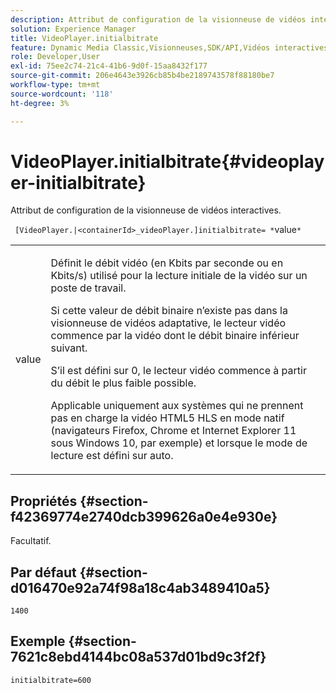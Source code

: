 ```yaml
---
description: Attribut de configuration de la visionneuse de vidéos interactives.
solution: Experience Manager
title: VideoPlayer.initialbitrate
feature: Dynamic Media Classic,Visionneuses,SDK/API,Vidéos interactives
role: Developer,User
exl-id: 75ee2c74-21c4-41b6-9d0f-15aa8432f177
source-git-commit: 206e4643e3926cb85b4be2189743578f88180be7
workflow-type: tm+mt
source-wordcount: '118'
ht-degree: 3%

---
```


# VideoPlayer.initialbitrate{#videoplayer-initialbitrate}

Attribut de configuration de la visionneuse de vidéos interactives.

` [VideoPlayer.|<containerId>_videoPlayer.]initialbitrate= *`value`*`

<table id="table_C616483932C2482CA9794DDD7313FD7C"> 
 <tbody> 
  <tr> 
   <td colname="col1"> <p> <span class="codeph"> value</span> </p> </td> 
   <td colname="col2"> <p> Définit le débit vidéo (en Kbits par seconde ou en Kbits/s) utilisé pour la lecture initiale de la vidéo sur un poste de travail. </p> <p>Si cette valeur de débit binaire n’existe pas dans la visionneuse de vidéos adaptative, le lecteur vidéo commence par la vidéo dont le débit binaire inférieur suivant. </p> <p>S’il est défini sur <span class="codeph"> 0</span>, le lecteur vidéo commence à partir du débit le plus faible possible. </p> <p>Applicable uniquement aux systèmes qui ne prennent pas en charge la vidéo HTML5 HLS en mode natif (navigateurs Firefox, Chrome et Internet Explorer 11 sous Windows 10, par exemple) et lorsque le mode de lecture est défini sur auto. </p> </td> 
  </tr> 
 </tbody> 
</table>

## Propriétés {#section-f42369774e2740dcb399626a0e4e930e}

Facultatif.

## Par défaut {#section-d016470e92a74f98a18c4ab3489410a5}

`1400`

## Exemple {#section-7621c8ebd4144bc08a537d01bd9c3f2f}

```
initialbitrate=600
```
